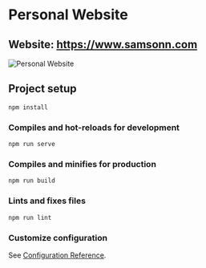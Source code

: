 # Personal Website

## Website: https://www.samsonn.com

![Personal Website](https://res.cloudinary.com/sotasamson96/image/upload/v1588895803/Personal%20Website/personal_website_zecdvn.png)

## Project setup
```
npm install
```

### Compiles and hot-reloads for development
```
npm run serve
```

### Compiles and minifies for production
```
npm run build
```

### Lints and fixes files
```
npm run lint
```

### Customize configuration
See [Configuration Reference](https://cli.vuejs.org/config/).
